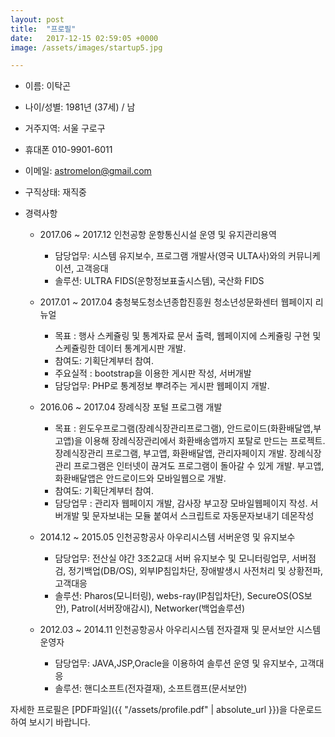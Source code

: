 ```yaml
---
layout: post
title:  "프로필"
date:   2017-12-15 02:59:05 +0000
image: /assets/images/startup5.jpg

---
```

 - 이름: 이탁곤
 
 - 나이/성별: 1981년 (37세) / 남
 
 - 거주지역: 서울 구로구
  
 - 휴대폰	010-9901-6011
  
 - 이메일:	astromelon@gmail.com
  
 - 구직상태: 재직중
 
 - 경력사항
   - 2017.06 ~ 2017.12 인천공항 운항통신시설 운영 및 유지관리용역
     - 담당업무: 시스템 유지보수, 프로그램 개발사(영국 ULTA사)와의 커뮤니케이션, 고객응대
     - 솔루션: ULTRA FIDS(운항정보표출시스템), 국산화 FIDS
     
   - 2017.01 ~ 2017.04 충청북도청소년종합진흥원 청소년성문화센터 웹페이지 리뉴얼 
     - 목표 : 행사 스케쥴링 및 통계자료 문서 출력, 웹페이지에 스케쥴링 구현 및 스케쥴링한 데이터 통계게시판 개발.
     - 참여도: 기획단계부터 참여.
     - 주요실적 : bootstrap을 이용한 게시판 작성, 서버개발
     - 담당업무: PHP로 통계정보 뿌려주는 게시판 웹페이지 개발.
     
   - 2016.06 ~ 2017.04 장례식장 포털 프로그램 개발
     - 목표 : 윈도우프로그램(장례식장관리프로그램), 안드로이드(화환배달앱,부고앱)을 이용해 장례식장관리에서 화환배송앱까지 포탈로 만드는 프로젝트. 장례식장관리 프로그램, 부고앱, 화환배달앱, 관리자페이지 개발. 장례식장관리 프로그램은 인터넷이 끊겨도 프로그램이 돌아갈 수 있게 개발. 부고앱, 화환배달앱은 안드로이드와 모바일웹으로 개발.
     - 참여도: 기획단계부터 참여.
     - 담당업무 : 관리자 웹페이지 개발, 감사장 부고장 모바일웹페이지 작성. 서버개발 및 문자보내는 모듈 붙여서 스크립트로 자동문자보내기 데몬작성
     
   - 2014.12 ~ 2015.05 인천공항공사 아우리시스템 서버운영 및 유지보수
     - 담당업무: 전산실 야간 3조2교대 서버 유지보수 및 모니터링업무, 서버점검, 정기백업(DB/OS), 외부IP침입차단, 장애발생시 사전처리 및 상황전파, 고객대응
     - 솔루션: Pharos(모니터링), webs-ray(IP침입차단), SecureOS(OS보안), Patrol(서버장애감시), Networker(백업솔루션)
     
   - 2012.03 ~ 2014.11 인천공항공사 아우리시스템 전자결재 및 문서보안 시스템 운영자
     - 담당업무: JAVA,JSP,Oracle을 이용하여 솔루션 운영 및 유지보수, 고객대응
     - 솔루션: 핸디소프트(전자결재), 소프트캠프(문서보안)



자세한 프로필은 [PDF파일]({{ "/assets/profile.pdf" | absolute_url }})을 다운로드 하여 보시기 바랍니다.
